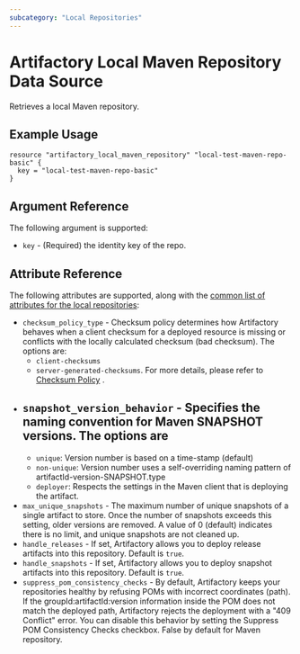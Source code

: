 ```yaml
---
subcategory: "Local Repositories"
---
```


# Artifactory Local Maven Repository Data Source

Retrieves a local Maven repository.

## Example Usage

```hcl
resource "artifactory_local_maven_repository" "local-test-maven-repo-basic" {
  key = "local-test-maven-repo-basic"
}
```

## Argument Reference

The following argument is supported:

* `key` - (Required) the identity key of the repo.

## Attribute Reference

The following attributes are supported, along with the [common list of attributes for the local repositories](local.md):

* `checksum_policy_type` - Checksum policy determines how Artifactory behaves when a client checksum for a
  deployed resource is missing or conflicts with the locally calculated checksum (bad checksum). The options are:
  - `client-checksums`
  - `server-generated-checksums`. For more details, please refer
    to [Checksum Policy](https://www.jfrog.com/confluence/display/JFROG/Local+Repositories#LocalRepositories-ChecksumPolicy)
    .
* `snapshot_version_behavior` - Specifies the naming convention for Maven SNAPSHOT versions. The options are
  -
  * `unique`: Version number is based on a time-stamp (default)
  * `non-unique`: Version number uses a self-overriding naming pattern of artifactId-version-SNAPSHOT.type
  * `deployer`: Respects the settings in the Maven client that is deploying the artifact.
* `max_unique_snapshots` - The maximum number of unique snapshots of a single artifact to store. Once the
  number of snapshots exceeds this setting, older versions are removed. A value of 0 (default) indicates there is no
  limit, and unique snapshots are not cleaned up.
* `handle_releases` - If set, Artifactory allows you to deploy release artifacts into this repository.
  Default is `true`.
* `handle_snapshots` - If set, Artifactory allows you to deploy snapshot artifacts into this repository.
  Default is `true`.
* `suppress_pom_consistency_checks` - By default, Artifactory keeps your repositories healthy by refusing
  POMs with incorrect coordinates (path). If the groupId:artifactId:version information inside the POM does not match
  the deployed path, Artifactory rejects the deployment with a "409 Conflict" error. You can disable this behavior by
  setting the Suppress POM Consistency Checks checkbox. False by default for Maven repository.
